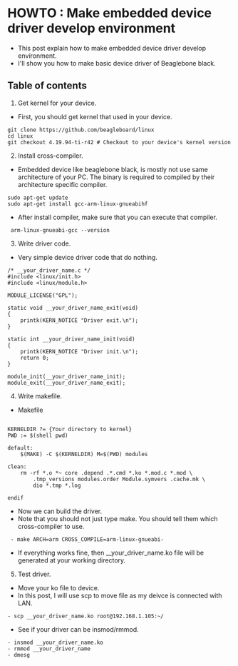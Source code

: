 # HOWTO : Make embedded device driver develop environment
 - This post explain how to make embedded device driver develop environment.
 - I'll show you how to make basic device driver of Beaglebone black.
## Table of contents
1. Get kernel for your device.
 - First, you should get kernel that used in your device. 
 ```
 git clone https://github.com/beagleboard/linux
 cd linux
 git checkout 4.19.94-ti-r42 # Checkout to your device's kernel version
 ```

2. Install cross-compiler. 
 - Embedded device like beaglebone black, is mostly not use same architecture of your PC. The binary is required to compiled by their architecture specific compiler.
```
sudo apt-get update
sudo apt-get install gcc-arm-linux-gnueabihf
```
 - After install compiler, make sure that you can execute that compiler.
```
 arm-linux-gnueabi-gcc --version
```

3. Write driver code.
 - Very simple device driver code that do nothing.
```
/* __your_driver_name.c */
#include <linux/init.h>
#include <linux/module.h>

MODULE_LICENSE("GPL");

static void __your_driver_name_exit(void)
{
    printk(KERN_NOTICE "Driver exit.\n");
}

static int __your_driver_name_init(void)
{
    printk(KERN_NOTICE "Driver init.\n");
    return 0;
}

module_init(__your_driver_name_init);
module_exit(__your_driver_name_exit);
```
4. Write makefile.
 - Makefile
```

KERNELDIR ?= {Your directory to kernel}
PWD := $(shell pwd)

default:
	$(MAKE) -C $(KERNELDIR) M=$(PWD) modules

clean:
	rm -rf *.o *~ core .depend .*.cmd *.ko *.mod.c *.mod \
		.tmp_versions modules.order Module.symvers .cache.mk \
		dio *.tmp *.log

endif
```
 - Now we can build the driver.
 - Note that you should not just type make. You should tell them which cross-compiler to use.
```
 - make ARCH=arm CROSS_COMPILE=arm-linux-gnueabi-
```
 - If everything works fine, then __your_driver_name.ko file will be generated at your working directory.

5. Test driver.
 - Move your ko file to device.
 - In this post, I will use scp to move file as my deivce is connected with LAN.
 ```
 - scp __your_driver_name.ko root@192.168.1.105:~/
 ```

 - See if your driver can be insmod/rmmod.
 ```
 - insmod __your_driver_name.ko
 - rmmod __your_driver_name
 - dmesg
 ```